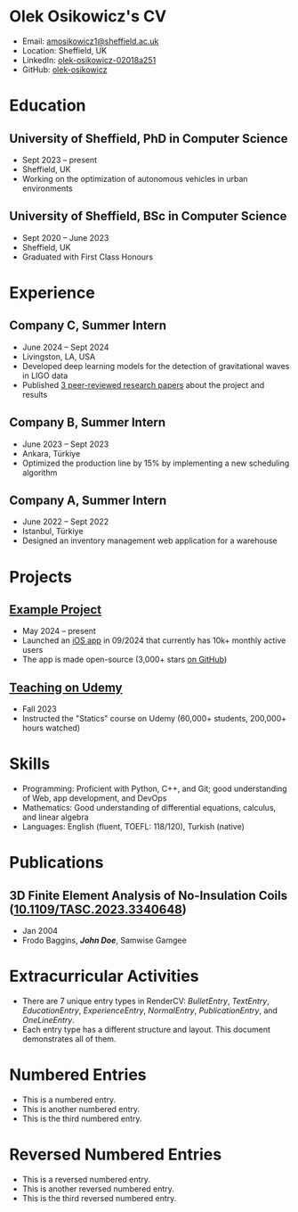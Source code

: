 # Olek Osikowicz's CV

- Email: [amosikowicz1@sheffield.ac.uk](mailto:amosikowicz1@sheffield.ac.uk)
- Location: Sheffield, UK
- LinkedIn: [olek-osikowicz-02018a251](https://linkedin.com/in/olek-osikowicz-02018a251)
- GitHub: [olek-osikowicz](https://github.com/olek-osikowicz)


# Education

## University of Sheffield, PhD in Computer Science

- Sept 2023 – present
- Sheffield, UK
- Working on the optimization of autonomous vehicles in urban environments

## University of Sheffield, BSc in Computer Science

- Sept 2020 – June 2023
- Sheffield, UK
- Graduated with First Class Honours

# Experience

## Company C, Summer Intern

- June 2024 – Sept 2024
- Livingston, LA, USA
- Developed deep learning models for the detection of gravitational waves in LIGO data
- Published [3 peer-reviewed research papers](https://example.com) about the project and results

## Company B, Summer Intern

- June 2023 – Sept 2023
- Ankara, Türkiye
- Optimized the production line by 15% by implementing a new scheduling algorithm

## Company A, Summer Intern

- June 2022 – Sept 2022
- Istanbul, Türkiye
- Designed an inventory management web application for a warehouse

# Projects

## [Example Project](https://example.com)

- May 2024 – present
- Launched an [iOS app](https://example.com) in 09/2024 that currently has 10k+ monthly active users
- The app is made open-source (3,000+ stars [on GitHub](https://github.com))

## [Teaching on Udemy](https://example.com)

- Fall 2023
- Instructed the "Statics" course on Udemy (60,000+ students, 200,000+ hours watched)

# Skills

- Programming: Proficient with Python, C++, and Git; good understanding of Web, app development, and DevOps
- Mathematics: Good understanding of differential equations, calculus, and linear algebra
- Languages: English (fluent, TOEFL: 118/120), Turkish (native)
# Publications

## 3D Finite Element Analysis of No-Insulation Coils ([10.1109/TASC.2023.3340648](https://doi.org/10.1109/TASC.2023.3340648))
- Jan 2004
- Frodo Baggins, ***John Doe***, Samwise Gamgee

# Extracurricular Activities

- There are 7 unique entry types in RenderCV: *BulletEntry*, *TextEntry*, *EducationEntry*, *ExperienceEntry*, *NormalEntry*, *PublicationEntry*, and *OneLineEntry*.
- Each entry type has a different structure and layout. This document demonstrates all of them.
# Numbered Entries

- This is a numbered entry.
- This is another numbered entry.
- This is the third numbered entry.
# Reversed Numbered Entries

- This is a reversed numbered entry.
- This is another reversed numbered entry.
- This is the third reversed numbered entry.
